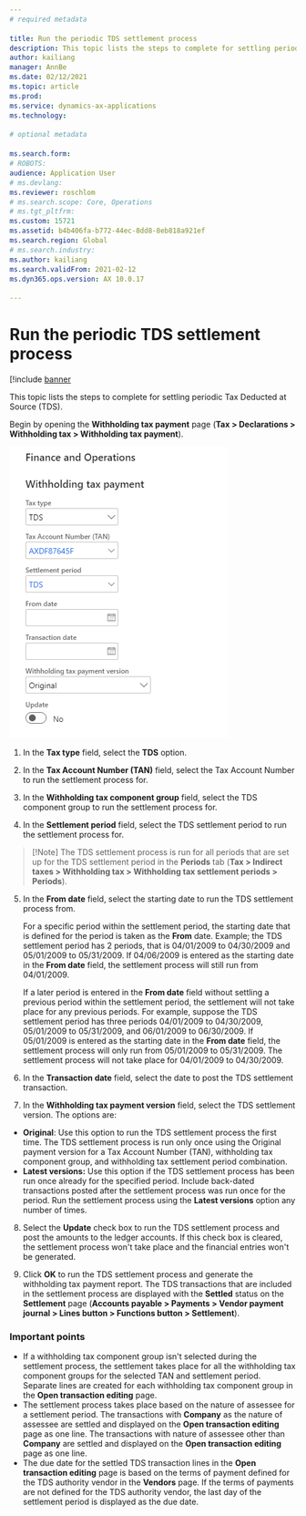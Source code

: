 ```yaml
---
# required metadata

title: Run the periodic TDS settlement process
description: This topic lists the steps to complete for settling periodic Tax Deducted at Source (TDS).
author: kailiang
manager: AnnBe
ms.date: 02/12/2021
ms.topic: article
ms.prod: 
ms.service: dynamics-ax-applications
ms.technology: 

# optional metadata

ms.search.form: 
# ROBOTS: 
audience: Application User
# ms.devlang: 
ms.reviewer: roschlom
# ms.search.scope: Core, Operations
# ms.tgt_pltfrm: 
ms.custom: 15721
ms.assetid: b4b406fa-b772-44ec-8dd8-8eb818a921ef
ms.search.region: Global
# ms.search.industry: 
ms.author: kailiang
ms.search.validFrom: 2021-02-12
ms.dyn365.ops.version: AX 10.0.17

---
```


# Run the periodic TDS settlement process

[!include [banner](../includes/banner.md)

This topic lists the steps to complete for settling periodic Tax Deducted at Source (TDS).

Begin by opening the **Withholding tax payment** page (**Tax > Declarations > Withholding tax > Withholding tax payment**).

[![Withholding tax payment](./media/apac-ind-TDS-47.png)](./media/apac-ind-TDS-47.png)

1. In the **Tax type** field, select the **TDS** option.

2. In the **Tax Account Number (TAN)** field, select the Tax Account Number to run the settlement process for.

3. In the **Withholding tax component group** field, select the TDS component group to run the settlement process for.

4. In the **Settlement period** field, select the TDS settlement period to run the settlement process for. 

>   [!Note]
>   The TDS settlement process is run for all periods that are set up for the TDS settlement period in the **Periods** tab (**Tax > Indirect taxes > Withholding tax > Withholding tax settlement periods  > Periods**).   

5. In the **From date** field, select the starting date to run the TDS settlement process from.

   For a specific period within the settlement period, the starting date that is defined for the period is taken as the **From** date. Example; the TDS settlement period has 2 periods, that is 04/01/2009 to 04/30/2009 and 05/01/2009 to 05/31/2009. If 04/06/2009 is entered as the starting date in the **From date** field, the settlement process will still run from 04/01/2009.

   If a later period is entered in the **From date** field without settling a previous period within the settlement period, the settlement will not take place for any previous periods. For example, suppose the TDS settlement period has three periods 04/01/2009 to 04/30/2009, 05/01/2009 to 05/31/2009, and 06/01/2009 to 06/30/2009. If 05/01/2009 is entered as the starting date in the **From date** field, the settlement process will only run from 05/01/2009 to 05/31/2009. The settlement process will not take place for 04/01/2009 to 04/30/2009.

6. In the **Transaction date** field, select the date to post the TDS settlement transaction.

7. In the **Withholding tax payment version** field, select the TDS settlement version. The options are:

- **Original**: Use this option to run the TDS settlement process the first time. The TDS settlement process is run only once using the Original payment version for a Tax Account Number (TAN), withholding tax component group, and withholding tax settlement period combination.
- **Latest versions:** Use this option if the TDS settlement process has been run once already for the specified period. Include back-dated transactions posted after the settlement process was run once for the period. Run the settlement process using the **Latest versions** option any number of times.

8. Select the **Update** check box to run the TDS settlement process and post the amounts to the ledger accounts. If this check box is cleared, the settlement process won't take place and the financial entries won't be generated.

9. Click **OK** to run the TDS settlement process and generate the withholding tax payment report. The TDS transactions that are included in the settlement process are displayed with the **Settled** status on the **Settlement** page (**Accounts payable > Payments > Vendor payment journal > Lines button > Functions button > Settlement**).

### Important points

- If a withholding tax component group isn't selected during the settlement process, the settlement takes place for all the withholding tax component groups for the selected TAN and settlement period. Separate lines are created for each withholding tax component group in the **Open transaction editing** page.
- The settlement process takes place based on the nature of assessee for a settlement period. The transactions with **Company** as the nature of assessee are settled and displayed on the **Open transaction editing** page as one line. The transactions with nature of assessee other than **Company** are settled and displayed on the **Open transaction editing** page as one line.
- The due date for the settled TDS transaction lines in the **Open transaction editing** page is based on the terms of payment defined for the TDS authority vendor in the **Vendors** page. If the terms of payments are not defined for the TDS authority vendor, the last day of the settlement period is displayed as the due date.
